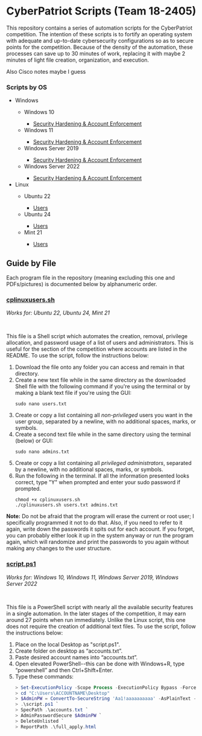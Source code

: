 # CyberPatriot Scripts (Team 18-2405)
<p>This repository contains a series of automation scripts for the CyberPatriot competition. The intention of these scripts is to fortify an operating system with adequate and up-to-date cybersecurity configurations so as to secure points for the competition. Because of the density of the automation, these processes can save up to 30 minutes of work, replacing it with maybe 2 minutes of light file creation, organization, and execution.</p>

<p>Also Cisco notes maybe I guess</p>
<h3>Scripts by OS</h3>
<ul>
  <li>Windows</li>
  <ul>
    <li>Windows 10</li>
      <ul><li><a href="Windows/script.ps1">Security Hardening & Account Enforcement</a></li></ul>
    <li>Windows 11</li>
      <ul><li><a href="Windows/script.ps1">Security Hardening & Account Enforcement</a></li></ul>
    <li>Windows Server 2019</li>
      <ul><li><a href="Windows/script.ps1">Security Hardening & Account Enforcement</a></li></ul>
    <li>Windows Server 2022</li>
      <ul><li><a href="Windows/script.ps1">Security Hardening & Account Enforcement</a></li></ul>
  </ul>
  <li>Linux</li>
  <ul>
    <li>Ubuntu 22</li>
    <ul>
      <li><a href="Linux/cplinuxusers.sh">Users</a></li>
    </ul>
    <li>Ubuntu 24</li>
    <ul>
      <li><a href="Linux/cplinuxusers.sh">Users</a></li>
    </ul>
    <li>Mint 21</li>
    <ul>
      <li><a href="Linux/cplinuxusers.sh">Users</a></li>
    </ul>
  </ul>
</ul>

<h2>Guide by File</h2>
<p>Each program file in the repository (meaning excluding this one and PDFs/pictures) is documented below by alphanumeric order.</p>

<h3><a href="Linux/cplinuxusers.sh">cplinuxusers.sh</a></h3>
<p><i>Works for: Ubuntu 22, Ubuntu 24, Mint 21</i></p>
<br>
<p>This file is a Shell script which automates the creation, removal, privilege allocation, and password usage of a list of users and administrators. This is useful for the section of the competition where accounts are listed in the README. To use the script, follow the instructions below:</p>
<ol>
  <li>Download the file onto any folder you can access and remain in that directory.</li>
  <li>Create a new text file while in the same directory as the downloaded Shell file with the following command if you're using the terminal or by making a blank text file if you're using the GUI:
  
  ```shell
  sudo nano users.txt
  ```
  </li>
  <li>Create or copy a list containing all <i>non-privileged</i> users you want in the user group, separated by a newline, with no additional spaces, marks, or symbols.</li>
  <li>Create a second text file while in the same directory using the terminal (below) or GUI:
  
  ```shell
  sudo nano admins.txt
  ```
  </li>
  <li>Create or copy a list containing all <i>privileged administrators</i>, separated by a newline, with no additional spaces, marks, or symbols.</li>
  <li>Run the following in the terminal. If all the information presented looks correct, type "Y" when prompted and enter your sudo password if prompted.

  ```shell
  chmod +x cplinuxusers.sh
  ./cplinuxusers.sh users.txt admins.txt
  ```
  </li>
</ol>
<p><b>Note:</b> Do not be afraid that the program will erase the current or root user; I specifically programmed it not to do that. Also, if you need to refer to it again, write down the passwords it spits out for each account. If you forget, you can probably either look it up in the system anyway or run the program again, which will randomize and print the passwords to you again without making any changes to the user structure.</p>

<h3><a href="Windows/script.ps1">script.ps1</a></h3>
<p><i>Works for: Windows 10, Windows 11, Windows Server 2019, Windows Server 2022</i></p>
<br>
<p>This file is a PowerShell script with nearly all the available security features in a single automation. In the later stages of the competition, it may earn around 27 points when run immediately. Unlike the Linux script, this one does not require the creation of additional text files. To use the script, follow the instructions below:</p>
<ol>
  <li>Place on the local Desktop as "script.ps1".</li>
  <li>Create folder on desktop as “accounts.txt”.</li>
	<li>Paste desired account names into “accounts.txt”.</li>
  <li>Open elevated PowerShell--this can be done with Windows+R, type “powershell” and then Ctrl+Shift+Enter.</li>
  <li>Type these commands:
  
  ```powershell
  > Set-ExecutionPolicy -Scope Process -ExecutionPolicy Bypass -Force
  > cd "C:\Users\ACCOUNTNAME\Desktop"
  > $AdminPW = ConvertTo-SecureString 'Aa1!aaaaaaaaaa' -AsPlainText -Force
  > .\script.ps1 `
  > SpecPath .\accounts.txt `
  > AdminPasswordSecure $AdminPW `
  > DeleteUnlisted `
  > ReportPath .\full_apply.html
  ```
  </li>
</ol>
